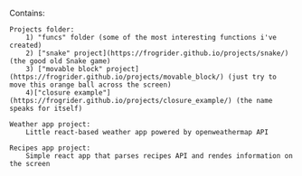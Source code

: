 Contains:

    Projects folder:
        1) "funcs" folder (some of the most interesting functions i've created)
        2) ["snake" project](https://frogrider.github.io/projects/snake/) (the good old Snake game)
        3) ["movable block" project](https://frogrider.github.io/projects/movable_block/) (just try to move this orange ball across the screen)
        4)["closure example"](https://frogrider.github.io/projects/closure_example/) (the name speaks for itself)

    Weather app project:
        Little react-based weather app powered by openweathermap API

    Recipes app project:
        Simple react app that parses recipes API and rendes information on the screen
